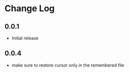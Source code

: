 # Change Log

## 0.0.1

- Initial release

## 0.0.4

- make sure to restore cursor only in the remembered file
